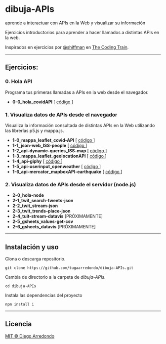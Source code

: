 # dibuja-APIs
aprende a interactuar con APIs en la Web y visualizar su información

Ejercicios introductorios para aprender a hacer llamados a distintas APIs en la web.

Inspirados en ejercicios por [@shiffman](https://github.com/shiffman) en [The Coding Train](https://www.youtube.com/playlist?list=PLRqwX-V7Uu6a-SQiI4RtIwuOrLJGnel0r).

___


## Ejercicios:

### 0. Hola API
Programa tus primeras llamadas a APIs en la web desde el navegador.

- **0-0_hola_covidAPI**  [ [ código ](https://github.com/tugaarredondo/dibuja-APIs/tree/master/ejercicios/0-0_hola_covidAPI) ]


### 1. Visualiza datos de APIs desde el navegador
Visualiza la información consultada de distintas APIs en la Web utilizando las librerías p5.js y mappa.js.

- **1-0_mappa_leaflet_covid-API**  [ [ código ](https://github.com/tugaarredondo/dibuja-APIs/tree/master/ejercicios/1-0_mappa_leaflet_covid-API) ]
- **1-1_json-web_ISS-people**  [ [ código ](https://github.com/tugaarredondo/dibuja-APIs/tree/master/ejercicios/1-1_json-web_ISS-people) ]
- **1-2_api-dynamic-queries_ISS-map**  [ [ código ](https://github.com/tugaarredondo/dibuja-APIs/tree/master/ejercicios/1-2_api-dynamic-queries_ISS-map) ]
- **1-3_mappa_leaflet_geolocationAPI**  [ [ código ](https://github.com/tugaarredondo/dibuja-APIs/tree/master/ejercicios/1-3_mappa_leaflet_geolocationAPI) ]
- **1-4_api-giphy**  [ [ código ](https://github.com/tugaarredondo/dibuja-APIs/tree/master/ejercicios/1-4_api-giphy) ]
- **1-5_api-userinput_openweather**  [ [ código ](https://github.com/tugaarredondo/dibuja-APIs/tree/master/ejercicios/1-5_api-userinput_openweather) ]
- **1-6_api-mercator_mapboxAPI-earthquake**  [ [ código ](https://github.com/tugaarredondo/dibuja-APIs/tree/master/ejercicios/1-6_api-mercator_mapboxAPI-earthquake) ]

### 2. Visualiza datos de APIs desde el servidor (node.js)
- **2-0_hola-node**
- **2-1_twit_search-tweets-json**
- **2-2_twit_stream-json**
- **2-3_twit_trends-place-json**
- **2-4_tuit-stream-datavis** [PRÓXIMAMENTE]
- **2-5_gsheets_values-get-csv**
- **2-6_gsheets_datavis** [PRÓXIMAMENTE]




___

## Instalación y uso

Clona o descarga repositorio.
```
git clone https://github.com/tugaarredondo/dibuja-APIs.git
```

Cambia de directorio a la carpeta de *dibuja-APIs*.

```
cd dibuja-APIs
```

Instala las dependencias del proyecto
```
npm install i
```
____

## Licencia

[MIT © Diego Arredondo](../LICENSE)
